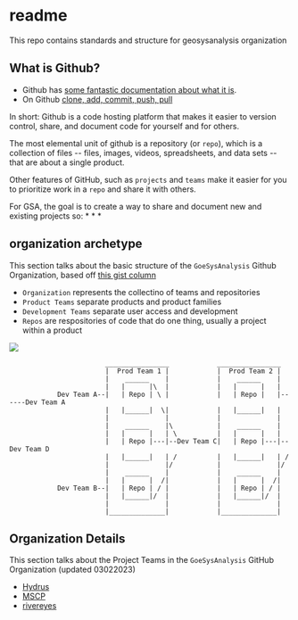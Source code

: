 # readme

This repo contains standards and structure for geosysanalysis organization  

## What is Github?

* Github has [some fantastic documentation about what it is](https://docs.github.com/en/get-started/quickstart/hello-world). 
* On Github [clone, add, commit, push, pull](https://www.earthdatascience.org/workshops/intro-version-control-git/basic-git-commands/)

In short: Github is a code hosting platform that makes it easier to version control, share, and document code for yourself and for others. 

The most elemental unit of github is a repository (or `repo`), which is a collection of files -- files, images, videos, spreadsheets, and data sets -- that are about a single product. 

Other features of GitHub, such as `projects` and `teams` make it easier for you to prioritize work in a `repo` and share it with others. 

For GSA, the goal is to create a way to share and document new and existing projects so: 
* 
* 
* 

## organization archetype

This section talks about the basic structure of the `GoeSysAnalysis` Github Organization, based off [this gist column](https://gist.github.com/rwnfoo/3e19747f6dc2c5b9cfb0ff9c89d834b4)

* `Organization` represents the collectino of teams and repositories
* `Product Teams` separate products and product families
* `Development Teams` separate user access and development
* `Repos` are respositories of code that do one thing, usually a project within a product

![](https://user-images.githubusercontent.com/865381/37910942-c2c8c012-30dc-11e8-910b-1bda5b22fb25.png)

```
                        ________________            ________________    
                        |  Prod Team 1 |            |  Prod Team 2 |
                        |    ______    |            |    ______    |
                        |   |      |\  |            |   |      |   |
            Dev Team A--|   | Repo | \ |            |   | Repo |   |------Dev Team A
                        |   |______|  \|            |   |______|   |
                        |              |            |              |
                        |    ______    |\           |    ______    |
                        |   |      |   | \          |   |      |   |
                        |   | Repo |---|--Dev Team C|   | Repo |---|--Dev Team D
                        |   |______|   | /          |   |______|   | /
                        |              |/           |              |/
                        |    ______    |            |    ______    |
                        |   |      |  /|            |   |      |  /|
            Dev Team B--|   | Repo | / |            |   | Repo | / |
                        |   |______|/  |            |   |______|/  |
                        |              |            |              |
                        |______________|            |______________|
```

            
## Organization Details 

This section talks about the Project Teams in the `GoeSysAnalysis` GitHub Organization (updated 03022023)
* [Hydrus](https://github.com/orgs/geosysanalysis/teams/hydrus)
* [MSCP](https://github.com/orgs/geosysanalysis/teams/mscp)
* [rivereyes](https://github.com/orgs/geosysanalysis/teams/rivereyes)

